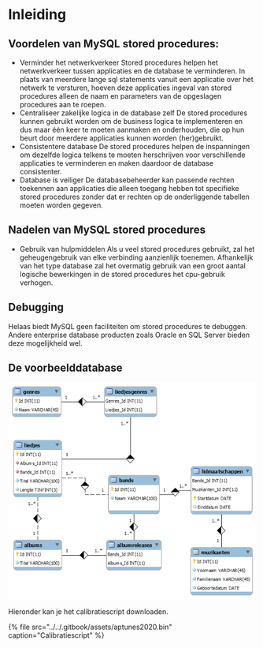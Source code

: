 # Inleiding

## Voordelen van MySQL stored procedures:

* Verminder het netwerkverkeer  Stored procedures helpen het netwerkverkeer tussen applicaties en de database te verminderen. In plaats van meerdere lange sql statements vanuit een applicatie over het netwerk te versturen, hoeven deze applicaties ingeval van stored procedures alleen de naam en parameters van de opgeslagen procedures aan te roepen.
* Centraliseer zakelijke logica in de database zelf De stored procedures kunnen gebruikt worden om de business logica te implementeren en dus maar één keer te moeten aanmaken en onderhouden, die op hun beurt door meerdere applicaties kunnen worden \(her\)gebruikt. 
* Consistentere database De stored procedures helpen de inspanningen om dezelfde logica telkens te moeten herschrijven voor verschillende applicaties te verminderen en maken daardoor de database consistenter.
* Database is veiliger  De databasebeheerder kan passende rechten toekennen aan applicaties die alleen toegang hebben tot specifieke stored procedures zonder dat er rechten op de onderliggende tabellen moeten worden gegeven.

## Nadelen van MySQL stored procedures 

* Gebruik van hulpmiddelen  Als u veel stored procedures gebruikt, zal het geheugengebruik van elke verbinding aanzienlijk toenemen. Afhankelijk van het type database zal het overmatig gebruik van een groot aantal logische bewerkingen in de stored procedures het cpu-gebruik verhogen.

## Debugging 

Helaas biedt MySQL geen faciliteiten om stored procedures te debuggen. Andere enterprise database producten zoals Oracle en SQL Server bieden deze mogelijkheid wel.

## De voorbeelddatabase

![](../../.gitbook/assets/aptunes_erd.png)

Hieronder kan je het calibratiescript downloaden.

{% file src="../../.gitbook/assets/aptunes2020.bin" caption="Calibratiescript" %}

